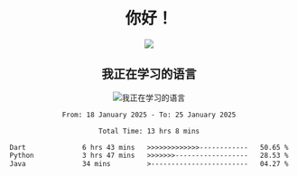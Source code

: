<div align="center">
<h1>你好！</h1>
  
<a href="https://github.com/ikun0014">
    <img align="center" src="https://github-readme-stats-sigma-five.vercel.app/api?username=ikun0014&include_all_commits=true&show_icons=true&count_private=true&locale=cn&bg_color=0,EC6C6C,FFD479,FFFC79,73FA79,73FDFF,D783FF" />
  </a>
</div>

<div align="center">
<h2>我正在学习的语言</h2>
  
![我正在学习的语言](https://skillicons.dev/icons?i=python,nodejs,vue,html,dart)

</div>

<div align="center">
<!--START_SECTION:waka-->

```txt
From: 18 January 2025 - To: 25 January 2025

Total Time: 13 hrs 8 mins

Dart              6 hrs 43 mins   >>>>>>>>>>>>>------------   50.65 %
Python            3 hrs 47 mins   >>>>>>>------------------   28.53 %
Java              34 mins         >------------------------   04.27 %
```

<!--END_SECTION:waka-->

</div>
